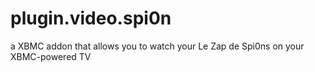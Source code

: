 plugin.video.spi0n
==================

a XBMC addon that allows you to watch your Le Zap de Spi0ns on your XBMC-powered TV 
